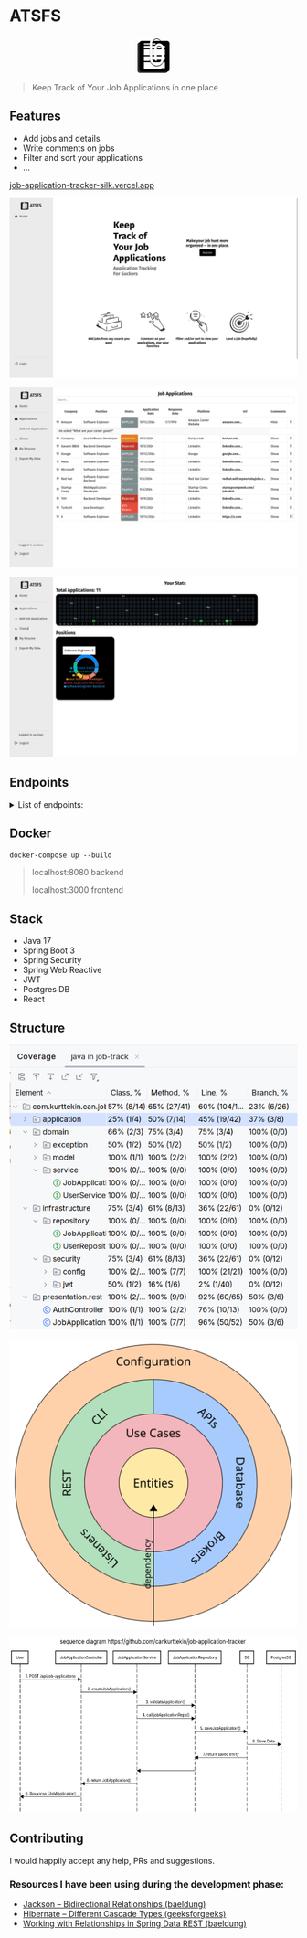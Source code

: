 # ATSFS

 <p align="center">
  <img height="64" src="/assets/atsfs.png">
</p>

> Keep Track of Your Job Applications in one place

## Features
- Add jobs and details
- Write comments on jobs
- Filter and sort your applications
- ...

[job-application-tracker-silk.vercel.app](https://job-application-tracker-silk.vercel.app/)
<br />

<img src="/assets/screenshot-atsfs-home.png"
alt="homepage">

<img src="/assets/screenshot-atsfs.png"
alt="applications">

<img src="/assets/screenshot-atsfs-charts.png"
alt="graphs">

## Endpoints
<details>
  <summary>List of endpoints:</summary>
<br>
 
POST
/api/auth/register 

POST
/api/auth/login
login and get new jwt token

POST
/api/job-applications (JWT Auth)
Create job application

GET
/api/job-applications (JWT Auth)
Get job applications for user

GET
/api/job-applications/stats (JWT Auth)
Returns number of applications on application dates

PUT
/api/job-applications (JWT Auth)
Update existing job application fields 

DELETE
/api/job-applications/{id} (JWT Auth)
Delete single job application

DELETE
/api/job-applications/all (JWT Auth)
Delete all job applications
</details>

## Docker
```
docker-compose up --build
```
> localhost:8080 backend
> 
> localhost:3000 frontend

## Stack
- Java 17
- Spring Boot 3
- Spring Security
- Spring Web Reactive
- JWT
- Postgres DB
- React

## Structure
<img src="/assets/structure.png"
     alt="tests"
     >
     
<img src="/assets/unclebob.svg"
     alt="unclebob"
     >
     
<img src="/assets/sequence-diagram.png"
     alt="sequence"
     height="309">

## Contributing
I would happily accept any help, PRs and suggestions.

### Resources I have been using during the development phase:
- [Jackson – Bidirectional Relationships (baeldung)](https://www.baeldung.com/jackson-bidirectional-relationships-and-infinite-recursion)
- [Hibernate – Different Cascade Types (geeksforgeeks)](https://www.geeksforgeeks.org/hibernate-different-cascade-types/)
- [Working with Relationships in Spring Data REST (baeldung)](https://www.baeldung.com/spring-data-rest-relationships)
